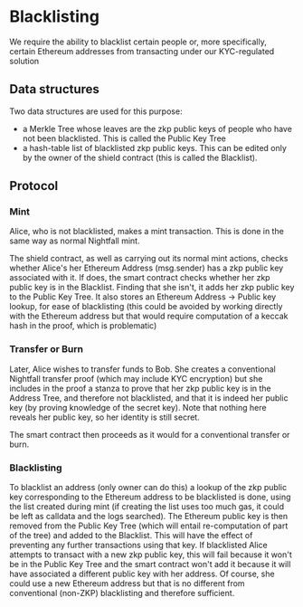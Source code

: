 # Blacklisting

We require the ability to blacklist certain people or, more specifically, certain Ethereum
addresses from transacting under our KYC-regulated solution

## Data structures

Two data structures are used for this purpose:
- a Merkle Tree whose leaves are the zkp public keys of people who have not been blacklisted. This is called the Public Key Tree
- a hash-table list of blacklisted zkp public keys. This can be edited only by the owner of the shield contract (this is called the Blacklist).

## Protocol

### Mint

Alice, who is not blacklisted, makes a mint transaction. This is done in the same way
as normal Nightfall mint.

The shield contract, as well as carrying out its normal mint actions, checks whether Alice's her Ethereum Address (msg.sender) has a zkp public key associated with it.  If does, the smart contract checks whether her zkp public key is in the Blacklist.  Finding that she isn't, it adds her zkp public key to the Public Key Tree.  It also stores an Ethereum Address -> Public key lookup, for ease of blacklisting (this could be avoided by working directly with the Ethereum address but that would require computation of a keccak hash in the proof, which is problematic)

### Transfer or Burn

Later, Alice wishes to transfer funds to Bob.  She creates a conventional Nightfall transfer proof (which may include KYC encryption) but she includes in the proof a stanza to prove that her zkp public key is in the Address Tree, and therefore not blacklisted, and that it is indeed her public key (by proving knowledge of the secret key). Note that nothing here reveals her public key, so her identity is still secret.

The smart contract then proceeds as it would for a conventional transfer or burn.

### Blacklisting

To blacklist an address (only owner can do this) a lookup of the zkp public key corresponding to the Ethereum address to be blacklisted is done, using the list created during mint (if creating the list uses too much gas, it could be left as calldata and the logs searched). The Ethereum public key is then removed from the Public Key Tree (which will entail re-computation of part of the tree) and added to the Blacklist.  This will have the effect of preventing any further transactions using that key.  If blacklisted Alice attempts to transact with a new zkp public key, this will fail because it won't be in the Public Key Tree and the smart contract won't add it because it will have associated a different public key with her address.  Of course, she could use a new Ethereum address but that is no different from conventional (non-ZKP) blacklisting and therefore sufficient.
